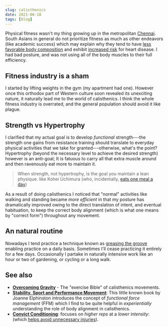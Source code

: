 ```yaml
---
slug: calisthenics
date: 2021-06-18
tags: [blog]
---
```


Physical fitness wasn't my thing growing up in the metropolitan
[Chennai](https://en.wikipedia.org/wiki/Chennai). South Asians in general do not prioritize
fitness as much as other endeavors \(like academic success\) which may explain
why they tend to have [less favorable body
composition](https://www.ncbi.nlm.nih.gov/pmc/articles/PMC4821815/) and exhibit
[increased risk](https://www.masalastudy.org) for heart disease. I had bad
posture, and was not using all of the body muscles to their full efficiency.

## Fitness industry is a sham

I started by lifting weights in the gym \(my apartment had one\). However once this orthodox part of Western culture soon revealed its unexciting nature, it naturally lead me to the world of calisthenics. I
think the whole fitness industry is overrated, and the general population should avoid it like plague.

## Strength vs Hypertrophy

I clarified that my actual goal is to develop _functional_ strength---the strength one gains from
resistance training should translate to everyday physical activities that we
take for granted---otherwise, what's the point? Hypertrophy \(beyond the necessary level to achieve the
desired strength\) however is an anti-goal; It is fatuous to carry all that
extra muscle around and then ravenously eat more to maintain it.

> When strength, not hypertrophy, is the goal you maintain a lean physique.
like Kohei Uchimura (who, incidentally, [eats one meal a day](https://www.youtube.com/watch?v=JKXOBxcNF3E))

As a result of doing calisthenics I noticed that "normal" activities like walking and
standing became *more efficient* in that my posture has dramatically improved
owing to the direct translation of intent, and eventual habituation, to keep the
correct body alignment \(which is what one means by "correct form"\) throughout
any movement.

## An natural routine

Nowadays I tend practice a technique known as [greasing the
groove](https://sealgrinderpt.com/blog/navy-seal-workout/pavels-grease-the-groove-gtg.html/) enabling practice on a daily basis. Sometimes I'll cease practicing it entirely for a few days. Occasionally I partake in naturally intensive work like an hour or two of gardening, or cycling or a long walk.

## See also

* [**Overcoming Gravity**](http://stevenlow.org/overcoming-gravity/) - The
  "exercise Bible" of calisthenics movements.
* [**Stability, Sport and Performance
  Movement**](http://www.jemsmovement.com/product/stability-sport-performance-movement-practical-biomechanics-systematic-training-movement-efficacy-injury-prevention/):
  This little known book by Joanne Elphinston introduces the concept of
  _functional force management_ \(FFM\) which I find to be quite helpful in
  _experientially_ understanding the role of body alignment in calisthenics.
* [**Convict
Conditioning**](https://www.amazon.com/gp/customer-reviews/R2G0WUH73YBFYE): focuses
on _higher reps_ at a _lower intensity_: 
\(which [helps avoid unnecessary injuries](https://old.reddit.com/r/bodyweightfitness/comments/atv610/im_surprised_this_is_not_featured_in_the_rr/#form-t1_eh405onmus)\).


